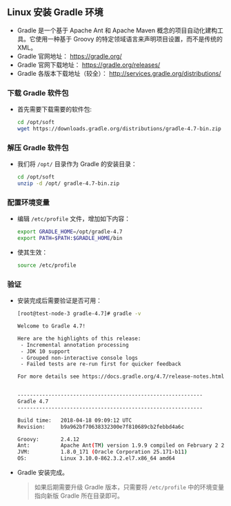 ## Linux 安装 Gradle 环境

- Gradle 是一个基于 Apache Ant 和 Apache Maven 概念的项目自动化建构工具。它使用一种基于 Groovy 的特定领域语言来声明项目设置，而不是传统的 XML。
- Gradle 官网地址： <https://gradle.org/>
- Gradle 官网下载地址： <https://gradle.org/releases/>
- Gradle 各版本下载地址（较全）： <http://services.gradle.org/distributions/>

### 下载 Gradle 软件包

- 首先需要下载需要的软件包:

  ```bash
  cd /opt/soft
  wget https://downloads.gradle.org/distributions/gradle-4.7-bin.zip
  ```

### 解压 Gradle 软件包

- 我们将 `/opt/` 目录作为 Gradle 的安装目录：

  ```bash
  cd /opt/soft
  unzip -d /opt/ gradle-4.7-bin.zip
  ```

### 配置环境变量

- 编辑 `/etc/profile` 文件，增加如下内容：

  ```bash
  export GRADLE_HOME=/opt/gradle-4.7
  export PATH=$PATH:$GRADLE_HOME/bin
  ```

- 使其生效：

  ```bash
  source /etc/profile
  ```

### 验证

- 安装完成后需要验证是否可用：

  ```bash
  [root@test-node-3 gradle-4.7]# gradle -v

  Welcome to Gradle 4.7!
  
  Here are the highlights of this release:
   - Incremental annotation processing
   - JDK 10 support
   - Grouped non-interactive console logs
   - Failed tests are re-run first for quicker feedback
  
  For more details see https://docs.gradle.org/4.7/release-notes.html
  
  
  ------------------------------------------------------------
  Gradle 4.7
  ------------------------------------------------------------
  
  Build time:   2018-04-18 09:09:12 UTC
  Revision:     b9a962bf70638332300e7f810689cb2febbd4a6c
  
  Groovy:       2.4.12
  Ant:          Apache Ant(TM) version 1.9.9 compiled on February 2 2017
  JVM:          1.8.0_171 (Oracle Corporation 25.171-b11)
  OS:           Linux 3.10.0-862.3.2.el7.x86_64 amd64
  ```

- Gradle 安装完成。

  > 如果后期需要升级 Gradle 版本，只需要将 `/etc/profile` 中的环境变量指向新版 Gradle 所在目录即可。




